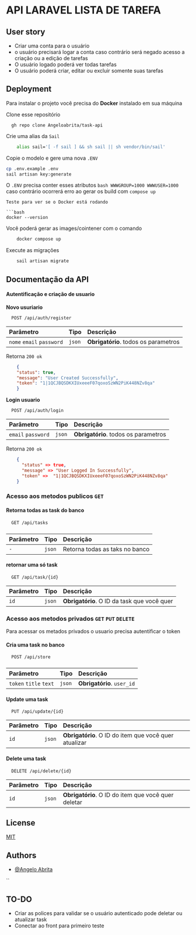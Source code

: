 # API LARAVEL LISTA DE TAREFA

## User story
- Criar uma conta para o usuário
- o usuário precisará logar a conta caso contrário será negado acesso a criação ou a edição de tarefas
- O usuário logado poderá ver todas tarefas
- O usuário poderá criar, editar ou excluir somente suas tarefas


## Deployment

Para instalar o projeto você precisa do **Docker** instalado em sua máquina


Clone esse repositório
```git
  gh repo clone Angeloabrita/task-api
```


Crie uma alias da ``Sail``
```bash
    alias sail='[ -f sail ] && sh sail || sh vendor/bin/sail'
```

Copie o modelo e gere uma nova ``.ENV``
```bash
cp .env.example .env
sail artisan key:generate
```
O ``.ENV`` precisa conter esses atributos ```bash
WWWGROUP=1000
WWWUSER=1000 ``` caso contrário ocorrerá erro ao gerar os build com ``compose up``


```senão ocorrerá erro ao gerar o 
Teste para ver se o Docker está rodando

```bash
docker --version
```

Você poderá gerar as images/cointener com o comando

```bash
    docker compose up
```
Execute as migrações
```bash 
    sail artisan migrate
```


## Documentação da API

#### Autentificação e criação de usuario
**Novo usuriario**
```http
  POST /api/auth/register
```

| Parâmetro   | Tipo       | Descrição                                   |
| :---------- | :--------- | :------------------------------------------ |
| `nome` `email` `password`     | `json` | **Obrigatório**. todos os parametros |

Retorna `200 ok`

```json
    {
    "status": true,
    "message": "User Created Successfully",
    "token": "1|1QCJBQSDKXIUxeeeF07qoxoSzWN2PiK448NZv8qa"
    }
```

**Login usuario**
```http
  POST /api/auth/login
```

| Parâmetro   | Tipo       | Descrição                                   |
| :---------- | :--------- | :------------------------------------------ |
| `email` `password`     | `json` | **Obrigatório**. todos os parametros |

Retorna `200 ok`

```json
    {
      "status" => true,
      "message" => "User Logged In Successfully",
      "token" =>  "1|1QCJBQSDKXIUxeeeF07qoxoSzWN2PiK448NZv8qa"
    }
```





### Acesso aos metodos **publicos** `GET`

#### Retorna todas as task do banco
```http
  GET /api/tasks
```
###

| Parâmetro   | Tipo       | Descrição                           |
| :---------- | :--------- | :---------------------------------- |
| `-` | `json` | Retorna todas as taks no banco |

#### retornar uma só task

```http
  GET /api/task/{id}
```

| Parâmetro   | Tipo       | Descrição                                   |
| :---------- | :--------- | :------------------------------------------ |
| `id`      | `json` | **Obrigatório**. O ID da task que você quer |



### Acesso aos metodos **privados** `GET` `PUT` `DELETE`
Para acessar os metados privados o usuario precisa autentificar o token

#### Cria uma task no banco
```http
  POST /api/store
```
###

| Parâmetro   | Tipo       | Descrição                           |
| :---------- | :--------- | :---------------------------------- |
| `token` `title` `text` | `json` |  **Obrigatório**. `user_id` |

#### Update uma task

```http
  PUT /api/update/{id}
```

| Parâmetro   | Tipo       | Descrição                                   |
| :---------- | :--------- | :------------------------------------------ |
| `id`       | `json` | **Obrigatório**. O ID do item que você quer  atualizar |

#### Delete uma task

```http
  DELETE /api/delete/{id}
```

| Parâmetro   | Tipo       | Descrição                                   |
| :---------- | :--------- | :------------------------------------------ |
| `id`       | `json` | **Obrigatório**. O ID do item que você quer deletar |


## License

[MIT](https://choosealicense.com/licenses/mit/)


## Authors

- [@Angelo Abrita](https://www.linkedin.com/in/angelo-gabriel-tavares-abrita)

``

## TO-DO
- Criar as polices para validar se o usuário autenticado pode deletar ou atualizar task
- Conectar ao front para primeiro teste







